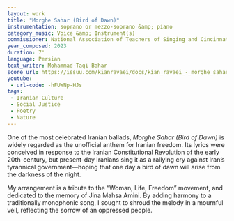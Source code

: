 ```yaml
---
layout: work
title: "Morghe Sahar (Bird of Dawn)"
instrumentation: soprano or mezzo-soprano &amp; piano
category_music: Voice &amp; Instrument(s)
commissioner: National Association of Teachers of Singing and Cincinnati Song Initiative
year_composed: 2023
duration: 7'
language: Persian
text_writer: Mohammad-Taqi Bahar
score_url: https://issuu.com/kianravaei/docs/kian_ravaei_-_morghe_sahar_-_ed_2
youtube:
 - url-code: -hFUWNp-HJs
tags:
 - Iranian Culture
 - Social Justice
 - Poetry
 - Nature
---
```


One of the most celebrated Iranian ballads, _Morghe Sahar (Bird of Dawn)_ is widely regarded as the unofficial anthem for Iranian freedom. Its lyrics were conceived in response to the Iranian Constitutional Revolution of the early 20th-century, but present-day Iranians sing it as a rallying cry against Iran’s tyrannical government—hoping that one day a bird of dawn will arise from the darkness of the night.

My arrangement is a tribute to the “Woman, Life, Freedom” movement, and dedicated to the memory of Jina Mahsa Amini. By adding harmony to a traditionally monophonic song, I sought to shroud the melody in a mournful veil, reflecting the sorrow of an oppressed people.